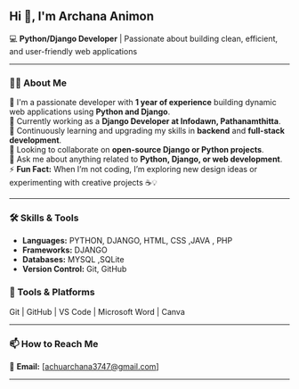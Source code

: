 ## Hi 👋, I'm Archana Animon  
💻 **Python/Django Developer** | Passionate about building clean, efficient, and user-friendly web applications  

---

### 🧑‍💻 About Me  
🚀 I'm a passionate developer with **1 year of experience** building dynamic web applications using **Python and Django**.  
💼 Currently working as a **Django Developer at Infodawn, Pathanamthitta**.  
🌱 Continuously learning and upgrading my skills in **backend** and **full-stack development**.  
🤝 Looking to collaborate on **open-source Django or Python projects**.  
💬 Ask me about anything related to **Python, Django, or web development**.  
⚡ **Fun Fact:** When I’m not coding, I’m exploring new design ideas or experimenting with creative projects ☕💡  

---

### 🛠️ Skills & Tools  
- **Languages:** PYTHON, DJANGO, HTML, CSS ,JAVA , PHP
- **Frameworks:** DJANGO
- **Databases:** MYSQL ,SQLite   
- **Version Control:** Git, GitHub

 
### 🧰 Tools & Platforms  
Git | GitHub | VS Code | Microsoft Word | Canva  
 
---

### 📫 How to Reach Me  
📧 **Email:** [achuarchana3747@gmail.com]  


---

